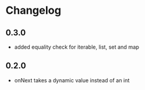 # Changelog

## 0.3.0

- added equality check for iterable, list, set and map

## 0.2.0

- onNext takes a dynamic value instead of an int
